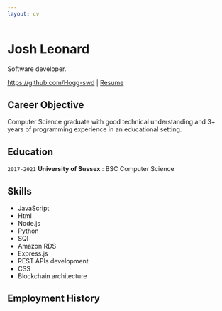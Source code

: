 ```yaml
---
layout: cv
---
```

# Josh Leonard
Software developer.

<div id="webaddress">
<a href="https://github.com/Hogg-swd">https://github.com/Hogg-swd</a>
| <a href="https://hogg-swd.github.io/markdown-cv/">Resume</a>
</div>

## Career Objective

Computer Science graduate with good technical understanding and 3+ years of programming experience in an educational setting. 

## Education

`2017-2021`
**University of Sussex** : BSC Computer Science


## Skills

* JavaScript 
* Html
* Node.js
* Python
* SQl
* Amazon RDS
* Express.js
* REST APIs development
* CSS
* Blockchain architecture

## Employment History

<!-- A list is also available [online](http://scholar.google.co.uk/citations?user=LTOTl0YAAAAJ) -->

<!-- ### Footer

Last updated: May 2013 -->


